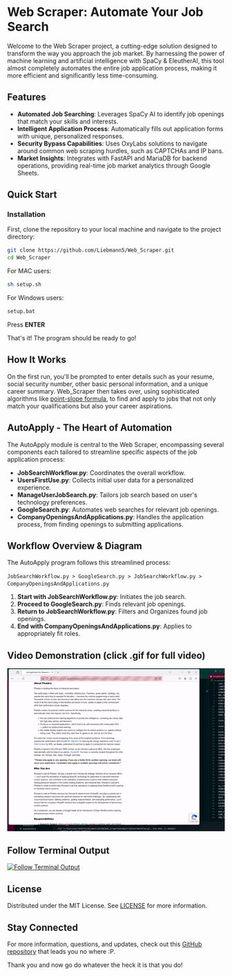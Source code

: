 # Web Scraper: Automate Your Job Search

Welcome to the Web Scraper project, a cutting-edge solution designed to transform the way you approach the job market. By harnessing the power of machine learning and artificial intelligence with SpaCy & EleutherAI, this tool almost completely automates the entire job application process, making it more efficient and significantly less time-consuming.

## Features

- **Automated Job Searching**: Leverages SpaCy AI to identify job openings that match your skills and interests.
- **Intelligent Application Process**: Automatically fills out application forms with unique, personalized responses.
- **Security Bypass Capabilities**: Uses OxyLabs solutions to navigate around common web scraping hurdles, such as CAPTCHAs and IP bans.
- **Market Insights**: Integrates with FastAPI and MariaDB for backend operations, providing real-time job market analytics through Google Sheets.

## Quick Start

### Installation

First, clone the repository to your local machine and navigate to the project directory:

```bash
git clone https://github.com/Liebmann5/Web_Scraper.git
cd Web_Scraper
```
For MAC users:

```bash
sh setup.sh
```
For Windows users:

```cmd
setup.bat
```
Press **ENTER**

That's it! The program should be ready to go!

## How It Works

On the first run, you'll be prompted to enter details such as your resume, social security number, other basic personal information, and a unique career summary. Web_Scraper then takes over, using sophisticated algorithms like [point-slope formula](https://en.wikipedia.org/wiki/Linear_equation), to find and apply to jobs that not only match your qualifications but also your career aspirations.

## AutoApply - The Heart of Automation

The AutoApply module is central to the Web Scraper, encompassing several components each tailored to streamline specific aspects of the job application process:

- **JobSearchWorkflow.py**: Coordinates the overall workflow.
- **UsersFirstUse.py**: Collects initial user data for a personalized experience.
- **ManageUserJobSearch.py**: Tailors job search based on user's technology preferences.
- **GoogleSearch.py**: Automates web searches for relevant job openings.
- **CompanyOpeningsAndApplications.py**: Handles the application process, from finding openings to submitting applications.

## Workflow Overview & Diagram

The AutoApply program follows this streamlined process:

`JobSearchWorkflow.py > GoogleSearch.py > JobSearchWorkflow.py > CompanyOpeningsAndApplications.py`

1. **Start with JobSearchWorkflow.py**: Initiates the job search.
2. **Proceed to GoogleSearch.py**: Finds relevant job openings.
3. **Return to JobSearchWorkflow.py**: Filters and Organizes found job openings.
4. **End with CompanyOpeningsAndApplications.py**: Applies to appropriately fit roles.

## Video Demonstration <span style="font-size: 13;">(click .gif for full video)</span>

[![Video Demo](https://github.com/Liebmann5/Web_Scraper/blob/main/Web_Scraper_Functionality_02-ezgif.com-video-to-gif-converter(1).gif)](https://pixeldrain.com/u/onnHYrVS)

## Follow Terminal Output

[![Follow Terminal Output](https://img.shields.io/badge/Terminal%20Output-Link-blue)](https://github.com/Liebmann5/Web_Scraper/blob/main/terminalOutput.txt)

## License

Distributed under the MIT License. See [LICENSE](LICENSE) for more information.

## Stay Connected

For more information, questions, and updates, check out this [GitHub repository](https://github.com/Liebmann5/Web_Scraper) that leads you no where :P.

Thank you and now go do whatever the heck it is that you do!
